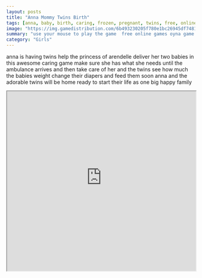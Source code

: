 ```yaml
---
layout: posts
title: "Anna Mommy Twins Birth"
tags: [anna, baby, birth, caring, frozen, pregnant, twins, free, online, games, oyna, game, free, games, play, play, games]
image: "https://img.gamedistribution.com/6b493230205f780e1bc26945df7481e5.jpg"
summary: "use your mouse to play the game  free online games oyna game free games play play games"
category: "Girls"
---
```


anna is having twins help the princess of arendelle deliver her two babies in this awesome caring game make sure she has what she needs until the ambulance arrives and then take care of her and the twins see how much the babies weight change their diapers and feed them soon anna and the adorable twins will be home ready to start their life as one big happy family

<iframe width="100%" height="480px;" src="https://flash.gamedistribution.com?game=6b493230205f780e1bc26945df7481e5"></iframe>